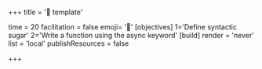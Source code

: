+++
title = '🍬 template'

time = 20
facilitation = false
emoji= '🧩'
[objectives]
    1='Define syntactic sugar'
    2='Write a function using the async keyword'
[build]
  render = 'never'
  list = 'local'
  publishResources = false

+++
